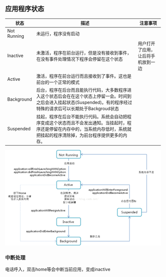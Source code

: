 ## 应用程序状态

| 状态        | 描述                                                         | 注意事项                           |
| ----------- | ------------------------------------------------------------ | ---------------------------------- |
| Not Running | 未运行，程序没有启动                                         |                                    |
| Inactive    | 未激活，程序在前台运行，但是没有接收到事件，在没有事件处理情况下程序会停留在这个状态 | 用户打开了应用，让后将手机放到一边 |
| Active      | 激活，程序在前台运行而且接收到了事件。这也是前台的一个正常的模式 |                                    |
| Background  | 后台，程序在后台而且能执行代码，大多数程序进入这个状态后会在在这个状态上停留一会。时间到之后会进入挂起状态(Suspended)。有的程序经过特殊的请求后可以长期处于Backgroud状态 |                                    |
| Suspended   | 挂起，程序在后台不能执行代码。系统会自动把程序变成这个状态而且不会发出通知。当挂起时，程序还是停留在内存中的，当系统内存低时，系统就把挂起的程序清除掉，为前台程序提供更多的内存。 |                                    |



![应用状态转换](./raw/应用状态转换.png)





### 中断处理

电话呼入，双击home等会中断当前应用，变成inactive



